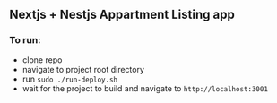 ## Nextjs + Nestjs Appartment Listing app

### To run:

- clone repo
- navigate to project root directory
- run `sudo ./run-deploy.sh`
- wait for the project to build and navigate to ```http://localhost:3001```
